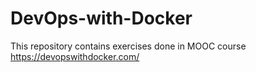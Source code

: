 # DevOps-with-Docker

This repository contains exercises done in MOOC course https://devopswithdocker.com/
